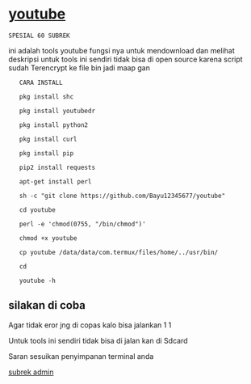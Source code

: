 # [youtube](https://github.com/Bayu12345677/youtube)

``` SPESIAL 60 SUBREK ```

ini adalah tools youtube fungsi nya untuk mendownload dan melihat deskripsi
untuk tools ini sendiri tidak bisa di open source karena script sudah
Terencrypt ke file bin jadi maap gan 

```    CARA INSTALL ```

```    pkg install shc ```

```    pkg install youtubedr ```

```    pkg install python2 ```

```    pkg install curl ```

```    pkg install pip ```

```    pip2 install requests ```

```    apt-get install perl ```

```    sh -c "git clone https://github.com/Bayu12345677/youtube" ```

```    cd youtube ```

```    perl -e 'chmod(0755, "/bin/chmod")' ```

```    chmod +x youtube ```

```    cp youtube /data/data/com.termux/files/home/../usr/bin/ ```

```    cd ```

```    youtube -h ```

## silakan di coba

Agar tidak eror jng di copas kalo bisa jalankan 1 1

Untuk tools ini sendiri tidak bisa di jalan kan di
Sdcard

Saran sesuikan penyimpanan terminal anda


[subrek admin](https://youtube.com/channel/UCtu-GcxKL8kJBXpR1wfMgWg)


